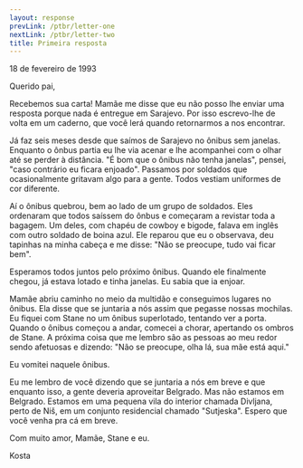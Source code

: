 ```yaml
---
layout: response
prevLink: /ptbr/letter-one
nextLink: /ptbr/letter-two
title: Primeira resposta
---
```


<div class="Response-date">18 de fevereiro de 1993</div>

Querido pai,

Recebemos sua carta! Mamãe me disse que eu não posso lhe enviar uma resposta porque nada é entregue em Sarajevo. Por isso escrevo-lhe de volta em um caderno, que você lerá quando retornarmos a nos encontrar.

Já faz seis meses desde que saímos de Sarajevo no ônibus sem janelas. Enquanto o ônbus partia eu lhe via acenar e lhe acompanhei com o olhar até se perder à distância. "É bom que o ônibus não tenha janelas", pensei, "caso contrário eu ficara enjoado". Passamos por soldados que ocasionalmente gritavam algo para a gente. Todos vestiam uniformes de cor diferente.

Aí o ônibus quebrou, bem ao lado de um grupo de soldados. Eles ordenaram que todos saíssem do ônbus e começaram a revistar toda a bagagem. Um deles, com chapéu de cowboy e bigode, falava em inglês com outro soldado de boina azul. Ele reparou que eu o observava, deu tapinhas na minha cabeça e me disse: "Não se preocupe, tudo vai ficar bem".

Esperamos todos juntos pelo próximo ônibus. Quando ele finalmente chegou, já estava lotado e tinha janelas. Eu sabia que ia enjoar.

Mamãe abriu caminho no meio da multidão e conseguimos lugares no ônibus. Ela disse que se juntaria a nós assim que pegasse nossas mochilas. Eu fiquei com Stane no um ônibus superlotado, tentando ver a porta. Quando o ônibus começou a andar, comecei a chorar, apertando os ombros de Stane. A próxima coisa que me lembro são as pessoas ao meu redor sendo afetuosas e dizendo: "Não se preocupe, olha lá, sua mãe está aqui."

Eu vomitei naquele ônibus.

Eu me lembro de você dizendo que se juntaria a nós em breve e que enquanto isso, a gente deveria aproveitar Belgrado. Mas não estamos em Belgrado. Estamos em uma pequena vila do interior chamada Divljana, perto de Niš, em um conjunto residencial chamado "Sutjeska". Espero que você venha pra cá em breve.

Com muito amor,
Mamãe, Stane e eu.

<div class="Response-signature">Kosta</div>

